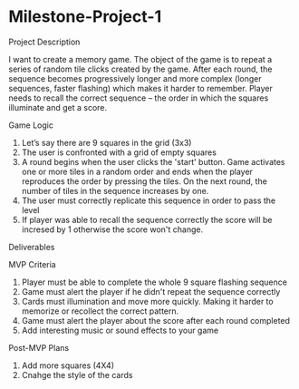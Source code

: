 # Milestone-Project-1

Project Description

I want to create a memory game. The object of the game is to repeat a series of random tile clicks created by the game. After each round, the sequence becomes progressively longer and more complex (longer sequences, faster flashing) which makes it harder to remember. Player needs to recall the correct sequence – the order in which the squares illuminate and get a score. 

Game Logic

1. Let’s say there are 9 squares in the grid (3x3)
2. The user is confronted with a grid of empty squares
3. A round begins when the user clicks the 'start' button. Game activates one or more tiles in a random order and ends when the player reproduces the order by pressing the tiles. On the next round, the number of tiles in the sequence increases by one.
4. The user must correctly replicate this sequence in order to pass the level
5. If player was able to recall the sequence correctly the score will be incresed by 1 otherwise the score won't change. 


Deliverables

MVP Criteria
1. Player must be able to complete the whole 9 square flashing sequence 
2. Game must alert the player if he didn't repeat the sequence correctly
3. Cards must illumination and move more quickly. Making it harder to memorize or recollect the correct pattern.
3. Game must alert the player about the score after each round completed
4. Add interesting music or sound effects to your game




Post-MVP Plans

1. Add more squares (4X4)
2. Cnahge the style of the cards 


